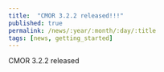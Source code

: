 ```yaml
---
title:  "CMOR 3.2.2 released!!!"
published: true
permalink: /news/:year/:month/:day/:title
tags: [news, getting_started]
---
```


CMOR 3.2.2 released

 

